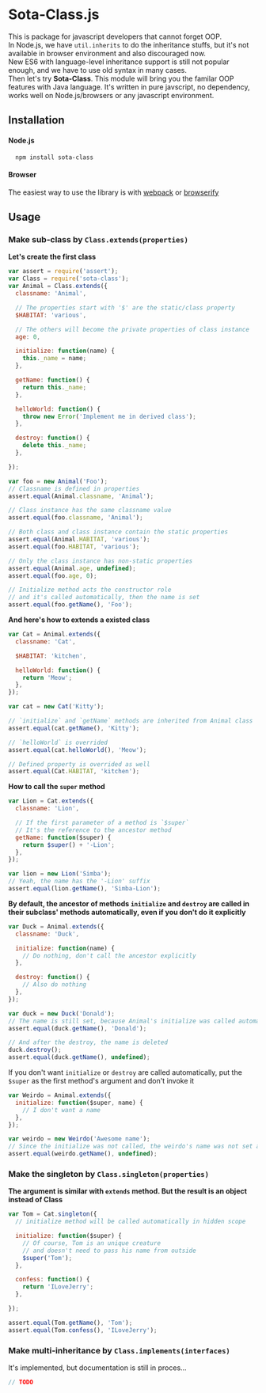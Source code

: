 # Sota-Class.js
This is package for javascript developers that cannot forget OOP.  
In Node.js, we have `util.inherits` to do the inheritance stuffs, but it's not available in browser environment and also discouraged now.  
New ES6 with language-level inheritance support is still not popular enough, and we have to use old syntax in many cases.  
Then let's try **Sota-Class**. This module will bring you the familar OOP features with Java language. It's written in pure javscript, no dependency, works well on Node.js/browsers or any javascript environment.

## Installation

#### Node.js
```
  npm install sota-class
```

#### Browser
The easiest way to use the library is with [webpack](http://webpack.github.io) or [browserify](http://browserify.org)

## Usage

### Make sub-class by `Class.extends(properties)`

**Let's create the first class**

```js
var assert = require('assert');
var Class = require('sota-class');
var Animal = Class.extends({
  classname: 'Animal',

  // The properties start with '$' are the static/class property
  $HABITAT: 'various',

  // The others will become the private properties of class instance
  age: 0,

  initialize: function(name) {
    this._name = name;
  },

  getName: function() {
    return this._name;
  },

  helloWorld: function() {
    throw new Error('Implement me in derived class');
  },

  destroy: function() {
    delete this._name;
  },

});

var foo = new Animal('Foo');
// Classname is defined in properties
assert.equal(Animal.classname, 'Animal');

// Class instance has the same classname value
assert.equal(foo.classname, 'Animal');

// Both class and class instance contain the static properties
assert.equal(Animal.HABITAT, 'various');
assert.equal(foo.HABITAT, 'various');

// Only the class instance has non-static properties
assert.equal(Animal.age, undefined);
assert.equal(foo.age, 0);

// Initialize method acts the constructor role
// and it's called automatically, then the name is set
assert.equal(foo.getName(), 'Foo');
```

**And here's how to extends a existed class**

```js
var Cat = Animal.extends({
  classname: 'Cat',

  $HABITAT: 'kitchen',

  helloWorld: function() {
    return 'Meow';
  },
});

var cat = new Cat('Kitty');

// `initialize` and `getName` methods are inherited from Animal class
assert.equal(cat.getName(), 'Kitty');

// `helloWorld` is overrided
assert.equal(cat.helloWorld(), 'Meow');

// Defined property is overrided as well
assert.equal(Cat.HABITAT, 'kitchen');
```

**How to call the `super` method**

```js
var Lion = Cat.extends({
  classname: 'Lion',

  // If the first parameter of a method is `$super`
  // It's the reference to the ancestor method
  getName: function($super) {
    return $super() + '-Lion';
  },
});

var lion = new Lion('Simba');
// Yeah, the name has the '-Lion' suffix
assert.equal(lion.getName(), 'Simba-Lion');
```

**By default, the ancestor of methods `initialize` and `destroy` are called in their subclass' methods automatically, even if you don't do it explicitly**

```js
var Duck = Animal.extends({
  classname: 'Duck',

  initialize: function(name) {
    // Do nothing, don't call the ancestor explicitly
  },

  destroy: function() {
    // Also do nothing
  },
});

var duck = new Duck('Donald');
// The name is still set, because Animal's initialize was called automatically
assert.equal(duck.getName(), 'Donald');

// And after the destroy, the name is deleted
duck.destroy();
assert.equal(duck.getName(), undefined);
```

If you don't want `initialize` or `destroy` are called automatically, put the `$super` as the first method's argument and don't invoke it

```js
var Weirdo = Animal.extends({
  initialize: function($super, name) {
    // I don't want a name
  },
});

var weirdo = new Weirdo('Awesome name');
// Since the initialize was not called, the weirdo's name was not set as well
assert.equal(weirdo.getName(), undefined);
```

### Make the singleton by `Class.singleton(properties)`

**The argument is similar with `extends` method. But the result is an object instead of Class**
```js
var Tom = Cat.singleton({
  // initialize method will be called automatically in hidden scope

  initialize: function($super) {
    // Of course, Tom is an unique creature
    // and doesn't need to pass his name from outside
    $super('Tom');
  },

  confess: function() {
    return 'ILoveJerry';
  },

});

assert.equal(Tom.getName(), 'Tom');
assert.equal(Tom.confess(), 'ILoveJerry');
```

### Make multi-inheritance by `Class.implements(interfaces)`
It's implemented, but documentation is still in proces...

```js
// TODO

```










